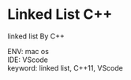 # Linked List C++
linked list By C++  
  
ENV: mac os  
IDE: VScode  
keyword: linked list, C++11, VScode   

